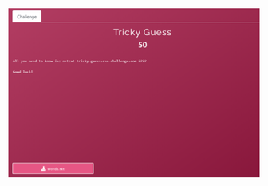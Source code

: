 

<img src="https://github.com/g3rzi/ChallengesWriteUps/blob/master/CheckPoint%20CSA%202020/Programming/Tricky%20Guess/challenge.PNG" width="700">

